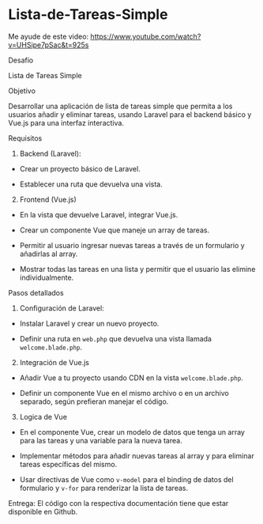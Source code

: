 # Lista-de-Tareas-Simple

Me ayude de este video: https://www.youtube.com/watch?v=UHSipe7pSac&t=925s

Desafío

Lista de Tareas Simple

Objetivo

Desarrollar una aplicación de lista de tareas simple que permita a los usuarios añadir y eliminar tareas, usando Laravel para el backend básico y Vue.js para una interfaz interactiva.

Requisitos

1. Backend (Laravel):

- Crear un proyecto básico de Laravel.

- Establecer una ruta que devuelva una vista.

 

2. Frontend (Vue.js)

- En la vista que devuelve Laravel, integrar Vue.js.

- Crear un componente Vue que maneje un array de tareas.

- Permitir al usuario ingresar nuevas tareas a través de un formulario y añadirlas al array.

- Mostrar todas las tareas en una lista y permitir que el usuario las elimine individualmente.

Pasos detallados

 

1. Configuración de Laravel:

- Instalar Laravel y crear un nuevo proyecto.

- Definir una ruta en `web.php` que devuelva una vista llamada `welcome.blade.php`.

 

2. Integración de Vue.js

- Añadir Vue a tu proyecto usando CDN en la vista `welcome.blade.php`.

- Definir un componente Vue en el mismo archivo o en un archivo separado, según prefieran manejar el código.

 

3. Logica de Vue

- En el componente Vue, crear un modelo de datos que tenga un array para las tareas y una variable para la nueva tarea.

- Implementar métodos para añadir nuevas tareas al array y para eliminar tareas específicas del mismo.

- Usar directivas de Vue como `v-model` para el binding de datos del formulario y `v-for` para renderizar la lista de tareas.

 

 

Entrega:
El código con la respectiva documentación tiene que estar disponible en Github.
